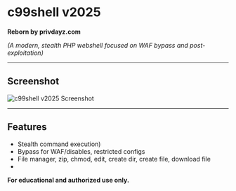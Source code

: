 # c99shell v2025

**Reborn by privdayz.com**

*(A modern, stealth PHP webshell focused on WAF bypass and post-exploitation)*

---

## Screenshot

![c99shell v2025 Screenshot](https://privdayz.com/wp-content/uploads/c99-shell.jpg)

---

## Features
- Stealth command execution)
- Bypass for WAF/disables, restricted configs
- File manager, zip, chmod, edit, create dir, create file, download file
- 

**For educational and authorized use only.**
